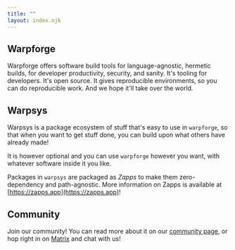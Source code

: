 ```yaml
---
title: ""
layout: index.njk
---
```


Warpforge
---------

Warpforge offers software build tools for language-agnostic, hermetic builds, for developer productivity, security, and sanity.  It's tooling for developers.  It's open source.  It gives reproducible environments, so you can do reproducible work.  And we hope it'll take over the world.



Warpsys
-------

Warpsys is a package ecosystem of stuff that's easy to use in `warpforge`, so that when you want to get stuff done, you can build upon what others have already made!  

It is however optional and you can use `warpforge` however you want, with whatever software inside it you like.

Packages in `warpsys` are packaged as *Zapps* to make them zero-dependency and path-agnostic. More information on Zapps is available at [https://zapps.app](https://zapps.app)!



Community
----------

Join our community! You can read more about it on our [community page](/community.md), or hop right in on [Matrix](https://matrix.to/#/#warpforge:matrix.org) and chat with us!
